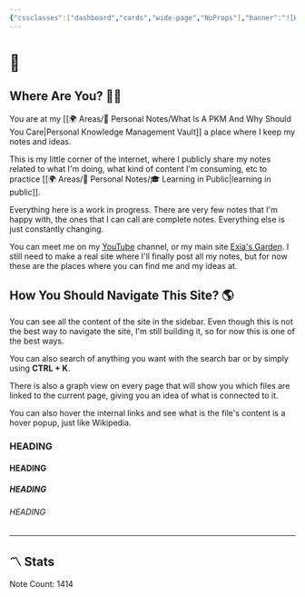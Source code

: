 ```yaml
---
{"cssclasses":["dashboard","cards","wide-page","NoProps"],"banner":"![Homepage.png](/img/user/Resources/%F0%9F%93%81%20Files/%F0%9F%93%B8Images/Homepage.png)","banner_x":0.50375,"dg-home":true,"dg-publish":true,"permalink":"/000-digital-garden/start-here/","tags":["gardenEntry"],"dgPassFrontmatter":true,"noteIcon":"1","created":"2023-12-10T08:50:33.353+05:30","updated":"2023-12-14T10:39:59.133+05:30"}
---
```


# 🏡
## Where Are You? 😵‍💫
You are at my [[🌍 Areas/📧 Personal Notes/What Is A PKM And Why Should You Care\|Personal Knowledge Management Vault]] a place where I keep my notes and ideas.

This is my little corner of the internet, where I publicly share my notes related to what I'm doing, what kind of content I'm consuming, etc to practice [[🌍 Areas/📧 Personal Notes/🎓 Learning in Public\|learning in public]].

Everything here is a work in progress. There are very few notes that I'm happy with, the ones that I can call are complete notes. Everything else is just constantly changing.

You can meet me on my [YouTube](https://youtube.com/@naamnahihai) channel, or my main site [Exia's Garden](https://exiasgarden.pages.dev). I still need to make a real site where I'll finally post all my notes, but for now these are the places where you can find me and my ideas at.
## How You Should Navigate This Site? 🌎
You can see all the content of the site in the sidebar. Even though this is not the best way to navigate the site, I'm still building it, so for now this is one of the best ways.

You can also search of anything you want with the search bar or by simply using **CTRL + K**.

There is also a graph view on every page that will show you which files are linked to the current page, giving you an idea of what is connected to it.

You can also hover the internal links and see what is the file's content is a hover popup, just like Wikipedia.

### HEADING
#### HEADING
##### HEADING
###### HEADING

---
## 〽️ Stats
Note Count: 1414